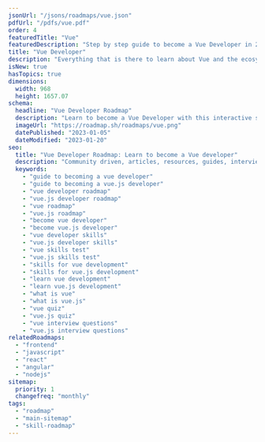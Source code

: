 ```yaml
---
jsonUrl: "/jsons/roadmaps/vue.json"
pdfUrl: "/pdfs/vue.pdf"
order: 4
featuredTitle: "Vue"
featuredDescription: "Step by step guide to become a Vue Developer in 2023"
title: "Vue Developer"
description: "Everything that is there to learn about Vue and the ecosystem in 2023."
isNew: true
hasTopics: true
dimensions:
  width: 968
  height: 1657.07
schema:
  headline: "Vue Developer Roadmap"
  description: "Learn to become a Vue Developer with this interactive step by step guide in 2023. We also have resources and short descriptions attached to the roadmap items so you can get everything you want to learn in one place."
  imageUrl: "https://roadmap.sh/roadmaps/vue.png"
  datePublished: "2023-01-05"
  dateModified: "2023-01-20"
seo:
  title: "Vue Developer Roadmap: Learn to become a Vue developer"
  description: "Community driven, articles, resources, guides, interview questions, quizzes for vue development. Learn to become a modern Vue developer by following the steps, skills, resources and guides listed in this roadmap."
  keywords:
    - "guide to becoming a vue developer"
    - "guide to becoming a vue.js developer"
    - "vue developer roadmap"
    - "vue.js developer roadmap"
    - "vue roadmap"
    - "vue.js roadmap"
    - "become vue developer"
    - "become vue.js developer"
    - "vue developer skills"
    - "vue.js developer skills"
    - "vue skills test"
    - "vue.js skills test"
    - "skills for vue development"
    - "skills for vue.js development"
    - "learn vue development"
    - "learn vue.js development"
    - "what is vue"
    - "what is vue.js"
    - "vue quiz"
    - "vue.js quiz"
    - "vue interview questions"
    - "vue.js interview questions"
relatedRoadmaps:
  - "frontend"
  - "javascript"
  - "react"
  - "angular"
  - "nodejs"
sitemap:
  priority: 1
  changefreq: "monthly"
tags:
  - "roadmap"
  - "main-sitemap"
  - "skill-roadmap"
---
```


